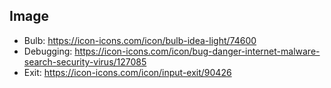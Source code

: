 ﻿
## Image

- Bulb: https://icon-icons.com/icon/bulb-idea-light/74600
- Debugging: https://icon-icons.com/icon/bug-danger-internet-malware-search-security-virus/127085
- Exit: https://icon-icons.com/icon/input-exit/90426
